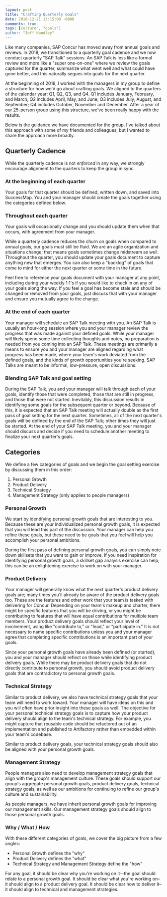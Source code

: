 ```yaml
---
layout: post
title: "Crafting Quarterly Goals"
date: 2018-12-21 13:15:00 -0800
comments: true
tags: [culture", "goals"]
author: "Jeff Handley"
---
```

Like many companies, SAP Concur has moved away from annual goals and reviews. In 2018, we transitioned to a quarterly goal cadence and we now conduct quarterly "SAP Talk" sessions. An SAP Talk is less like a formal review and more like a "super one-on-one" where we review the goals captured for the quarter, summarize what went well and what could have gone better, and this naturally segues into goals for the next quarter.

At the beginning of 2018, I worked with the managers in my group to define a structure for how we'd go about crafting goals. We aligned to the quarters of the calendar year: Q1, Q2, Q3, and Q4. Q1 includes January, February, and March; Q2 includes April, May, and June; Q3 includes July, August, and September; Q4 includes October, November and December. After a year of our 25-person group using this structure, we've been really happy with the results.

Below is the guidance we have documented for the group. I've talked about this approach with some of my friends and colleagues, but I wanted to share the approach more broadly.

## Quarterly Cadence

While the quarterly cadence is not _enforced_ in any way, we strongly encourage alignment to the quarters to keep the group in sync.

### At the beginning of each quarter
Your goals for that quarter should be defined, written down, and saved into SuccessMap. You and your manager should create the goals together using the categories defined below.

### Throughout each quarter
Your goals will occasionally change and you should update them when that occurs, with agreement from your manager.

While a quarterly cadence reduces the churn on goals when compared to annual goals, our goals must still be fluid. We are an agile organization and situations change; that means goals sometimes change midstream as well. Throughout the quarter, you should update your goals document to capture anything new that emerges. You can also keep a "backlog" of goals that come to mind for either the next quarter or some time in the future.

Feel free to reference your goals document with your manager at any point, including during your weekly 1:1's if you would like to check in on any of your goals along the way. If you feel a goal has become stale and should be changed or removed from your goals, just discuss that with your manager and ensure you mutually agree to the change.

### At the end of each quarter
Your manager will schedule an SAP Talk meeting with you. An SAP Talk is usually an hour-long session where you and your manager review the progress that was made against your defined goals. While your manager will likely spend some time collecting thoughts and notes, no preparation is needed from you coming into an SAP Talk. These meetings are primarily a means to ensure you and your manager are aligned regarding what progress has been made, where your team's work deviated from the defined goals, and the kinds of growth opportunities you're seeking. SAP Talks are meant to be informal, low-pressure, open discussions.

### Blending SAP Talk and goal setting
During the SAP Talk, you and your manager will talk through each of your goals, identify those that were completed, those that are still in progress, and those that were not started. Inevitably, this discussion results in identifying some goals for the subsequent quarter or beyond. Because of this, it is expected that an SAP Talk meeting will actually double as the first pass of goal setting for the next quarter. Sometimes, all of the next quarter's goals will be defined by the end of the SAP Talk; other times they will just be started. At the end of your SAP Talk meeting, you and your manager should discuss and decide if you need to schedule another meeting to finalize your next quarter's goals.

## Categories
We define a few categories of goals and we begin the goal setting exercise by discussing them in this order:

1. Personal Growth
2. Product Delivery
3. Technical Strategy
4. Management Strategy (only applies to people managers)

### Personal Growth
We start by identifying personal growth goals that are interesting to you. Because these are your individualized personal growth goals, it is expected that you will lead this part of the discussion. Your manager can help you refine these goals, but these need to be goals that you feel will help you accomplish your personal ambitions.

During the first pass of defining personal growth goals, you can simply note down skillsets that you want to gain or improve. If you need inspiration for identifying personal growth goals, a skillset gap analysis exercise can help; this can be an enlightening exercise to work on with your manager.

### Product Delivery
Your manager will generally know what the next quarter's product delivery goals are; many times you'll already be aware of the product delivery goals too. These are the features and other work that your team is tasked with delivering for Concur. Depending on your team's makeup and charter, there might be specific features that you will be driving, or you might be contributing to features that will have equal contributions for multiple team members. Your product delivery goals should reflect your level of involvement, using like "contribute to," or "lead," or "participate in." It is not necessary to name specific contributions unless you and your manager agree that completing specific contributions is an important part of your goals.

Since your personal growth goals have already been defined (or started), you and your manager should reflect on those while identifying product delivery goals. While there may be product delivery goals that do not directly contribute to personal growth, you should avoid product delivery goals that are contradictory to personal growth goals.

### Technical Strategy
Similar to product delivery, we also have technical strategy goals that your team will need to work toward. Your manager will have ideas on this and you will often have prior insight into these goals as well. The objective for your personal technical strategy goals is to capture how your product delivery should align to the team's technical strategy. For example, you might capture that reusable code should be refactored out of an implementation and published to Artifactory rather than embedded within your team's codebase.

Similar to product delivery goals, your technical strategy goals should also be aligned with your personal growth goals.

### Management Strategy
People managers also need to develop management strategy goals that align with the group's management culture. These goals should support our group's aggregate personal growth goals, product delivery goals, technical strategy goals, as well as our ambitions for continuing to refine our group's culture and sustainability.

As people managers, we have inherit personal growth goals for improving our management skills. Our management strategy goals should align to those personal growth goals.

### Why / What / How
With these different categories of goals, we cover the big picture from a few angles:

- Personal Growth defines the "why"
- Product Delivery defines the "what"
- Technical Strategy and Management Strategy define the "how"

For any goal, it should be clear why you're working on it--the goal should relate to a personal growth goal. It should be clear what you're working on–it should align to a product delivery goal. It should be clear how to deliver it–it should align to technical and management strategies.
